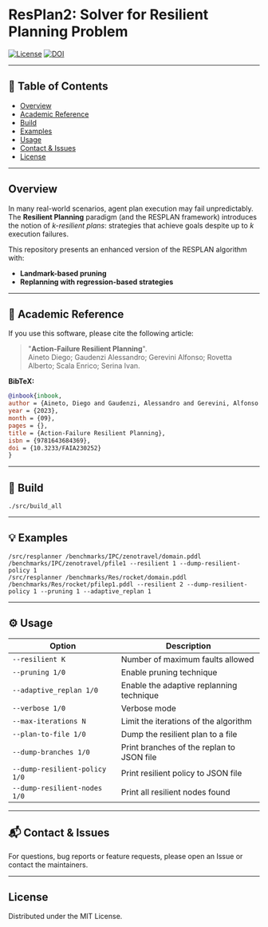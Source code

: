 # ResPlan2: Solver for Resilient Planning Problem

[![License](https://img.shields.io/badge/license-MIT-blue)]() [![DOI](https://img.shields.io/badge/DOI-10.3233%2FFAIA230252-blue)](https://doi.org/10.3233/FAIA230252)

---

## 📑 Table of Contents
- [Overview](#overview)
- [Academic Reference](#-academic-reference)
- [Build](#-build)
- [Examples](#-examples)
- [Usage](#-usage)
- [Contact & Issues](#-contact--issues)
- [License](#license)

---

## Overview

In many real-world scenarios, agent plan execution may fail unpredictably. The **Resilient Planning** paradigm (and the RESPLAN framework) introduces the notion of *k-resilient plans*: strategies that achieve goals despite up to *k* execution failures.

This repository presents an enhanced version of the RESPLAN algorithm with:
- **Landmark-based pruning**
- **Replanning with regression-based strategies**

---


## 📄 Academic Reference

If you use this software, please cite the following article:
> "**Action-Failure Resilient Planning**".  
> Aineto Diego; Gaudenzi Alessandro; Gerevini Alfonso; Rovetta Alberto; Scala Enrico; Serina Ivan.  

**BibTeX:**

```bibtex
@inbook{inbook,
author = {Aineto, Diego and Gaudenzi, Alessandro and Gerevini, Alfonso and Rovetta, Alberto and Scala, Enrico and Serina, Ivan},
year = {2023},
month = {09},
pages = {},
title = {Action-Failure Resilient Planning},
isbn = {9781643684369},
doi = {10.3233/FAIA230252}
}
```
---

## 🚀 Build

```
./src/build_all
```

---

## 💡 Examples
```
/src/resplanner /benchmarks/IPC/zenotravel/domain.pddl /benchmarks/IPC/zenotravel/pfile1 --resilient 1 --dump-resilient-policy 1
/src/resplanner /benchmarks/Res/rocket/domain.pddl /benchmarks/Res/rocket/pfilep1.pddl --resilient 2 --dump-resilient-policy 1 --pruning 1 --adaptive_replan 1
```

---

## ⚙️ Usage

| Option                         | Description                                 |
|---------------------------------|---------------------------------------------|
| `--resilient K`                 | Number of maximum faults allowed            |
| `--pruning 1/0`                 | Enable pruning technique                    |
| `--adaptive_replan 1/0`         | Enable the adaptive replanning technique    |
| `--verbose 1/0`                 | Verbose mode                               |
| `--max-iterations N`            | Limit the iterations of the algorithm       |
| `--plan-to-file 1/0`            | Dump the resilient plan to a file           |
| `--dump-branches 1/0`           | Print branches of the replan to JSON file   |
| `--dump-resilient-policy 1/0`   | Print resilient policy to JSON file         |
| `--dump-resilient-nodes 1/0`    | Print all resilient nodes found             |

---

## 📬 Contact & Issues

For questions, bug reports or feature requests, please open an Issue or contact the maintainers.

---

## License

Distributed under the MIT License.
